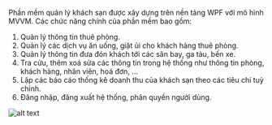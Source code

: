 Phần mềm quản lý khách sạn được xây dựng trên nền tảng WPF với mô hình MVVM. 
Các chức năng chính của phần mềm bao gồm:
  1. Quản lý thông tin thuê phòng.
  2. Quản lý các dịch vụ ăn uống, giặt ủi cho khách hàng thuê phòng. 
  3. Quản lý thông tin đưa đón khách tới các sân bay, ga tàu, bến xe.
  4. Tra cứu, thêm xoá sửa các thông tin trong hệ thống như thông tin phòng, khách hàng, nhân viên, hoá đơn, ...
  5. Lập các báo cáo thống kê doanh thu của khách sạn theo các tiêu chí tuỳ chỉnh. 
  6. Đăng nhập, đăng xuất hệ thống, phân quyền người dùng.
  
  ![alt text](https://github.com/17520605/Hotel-Management/blob/main/Library.PNG?raw=true)
